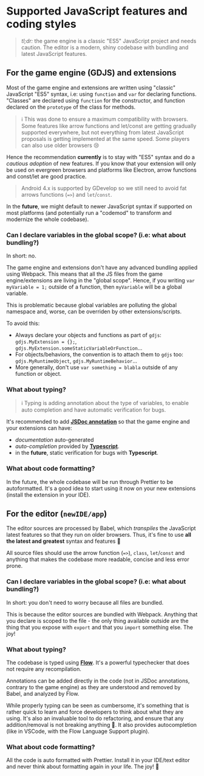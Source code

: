 # Supported JavaScript features and coding styles

> *tl;dr:* the game engine is a classic "ES5" JavaScript project and needs caution. The editor is a modern, shiny codebase with bundling and latest JavaScript features.

## For the game engine (GDJS) and extensions

Most of the game engine and extensions are written using "classic" JavaScript "ES5" syntax, i.e: using `function` and `var` for declaring functions. "Classes" are declared using `function` for the constructor, and function declared on the `prototype` of the class for methods.

> ℹ️ This was done to ensure a maximum compatibility with browsers. Some features like arrow functions and let/const are getting gradually supported everywhere, but not everything from latest JavaScript proposals is getting implemented at the same speed. Some players can also use older browsers 😢

Hence the recommendation **currently** is to stay with "ES5" syntax and do a *cautious adoption* of new features. If you know that your extension will only be used on evergreen browsers and platforms like Electron, arrow functions and const/let are good practice.

> Android 4.x is supported by GDevelop so we still need to avoid fat arrows functions (`=>`) and `let`/`const`.

In the **future**, we might default to newer JavaScript syntax if supported on most platforms (and potentially run a "codemod" to transform and modernize the whole codebase).

### Can I declare variables in the global scope? (i.e: what about bundling?)

In short: no.

The game engine and extensions don't have any advanced bundling applied using Webpack.
This means that all the JS files from the game engine/extensions are living in the "global scope". Hence, if you writing `var myVariable = 1;` outside of a function, then `myVariable` will be a global variable.

This is problematic because global variables are polluting the global namespace and, worse, can be overriden by other extensions/scripts.

To avoid this:

* Always declare your objects and functions as part of `gdjs`: `gdjs.MyExtension = {};`, `gdjs.MyExtension.someStaticVariableOrFunction`...
* For objects/behaviors, the convention is to attach them to `gdjs` too: `gdjs.MyRuntimeObject`, `gdjs.MyRuntimeBehavior`...
* More generally, don't use `var something = blabla` outside of any function or object.

### What about typing?

> ℹ️ Typing is adding annotation about the type of variables, to enable auto completion and have automatic verification for bugs.

It's recommended to add **[JSDoc annotation](https://jsdoc.app/index.html)** so that the game engine and your extensions can have:
* *documentation* auto-generated
* *auto-completion* provided by **[Typescript](https://www.typescriptlang.org/)**.
* in the **future**, static verification for bugs with **Typescript**.

### What about code formatting?

In the future, the whole codebase will be run through Prettier to be autoformatted.
It's a good idea to start using it now on your new extensions (install the extension in your IDE).

## For the editor (`newIDE/app`)

The editor sources are processed by Babel, which *transpiles* the JavaScript latest features so that they run on older browsers. Thus, it's fine to use **all the latest and greatest** syntax and features 🎉

All source files should use the arrow function (`=>`), `class`, `let`/`const` and anything that makes the codebase more readable, concise and less error prone.

### Can I declare variables in the global scope? (i.e: what about bundling?)

In short: you don't need to worry because all files are bundled.

This is because the editor sources are bundled with Webpack. Anything that you declare is scoped to the file - the only thing available outside are the thing that you expose with `export` and that you `import` something else. The joy!

### What about typing?

The codebase is typed using **[Flow](https://flow.org/)**. It's a powerful typechecker that does not require any recompilation.

Annotations can be added directly in the code (not in JSDoc annotations, contrary to the game engine) as they are understood and removed by Babel, and analyzed by Flow.

While properly typing can be seen as cumbersome, it's something that is rather quick to learn and force developers to think about what they are using. It's also an invaluable tool to do refactoring, and ensure that any addition/removal is not breaking anything  🎉. It also provides autocompletion (like in VSCode, with the Flow Language Support plugin).

### What about code formatting?

All the code is auto formatted with Prettier. Install it in your IDE/text editor and never think about formatting again in your life. The joy! 🎉
